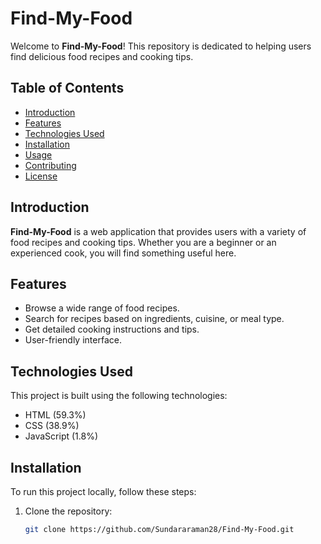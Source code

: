 # Find-My-Food

Welcome to **Find-My-Food**! This repository is dedicated to helping users find delicious food recipes and cooking tips.

## Table of Contents

- [Introduction](#introduction)
- [Features](#features)
- [Technologies Used](#technologies-used)
- [Installation](#installation)
- [Usage](#usage)
- [Contributing](#contributing)
- [License](#license)

## Introduction

**Find-My-Food** is a web application that provides users with a variety of food recipes and cooking tips. Whether you are a beginner or an experienced cook, you will find something useful here.

## Features

- Browse a wide range of food recipes.
- Search for recipes based on ingredients, cuisine, or meal type.
- Get detailed cooking instructions and tips.
- User-friendly interface.

## Technologies Used

This project is built using the following technologies:

- HTML (59.3%)
- CSS (38.9%)
- JavaScript (1.8%)

## Installation

To run this project locally, follow these steps:

1. Clone the repository:
   ```sh
   git clone https://github.com/Sundararaman28/Find-My-Food.git
